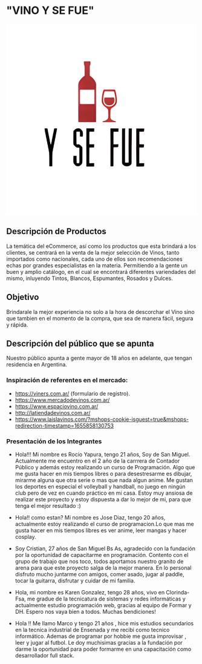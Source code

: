 # "VINO Y SE FUE"

![](/wireframes/ElementosOpcionales/Logo.png)


## Descripción de Productos
La temática del eCommerce, así como los productos que esta brindará a los clientes, se centrará en la venta de la mejor selección de Vinos, tanto importados como nacionales, cada uno de ellos son recomendaciones echas por grandes especialistas en la materia. Permitiendo a la gente un buen y amplio catálogo, en el cual se encontrará diferentes variendades del mismo, inluyendo Tintos, Blancos, Espumantes, Rosados y Dulces. 


## Objetivo 
Brindarale la mejor experiencia no solo a la hora de descorchar el Vino sino que tambien en el momento de la compra, que sea de manera fácil, segura y rápida. 


## Descripción del público que se apunta
Nuestro público apunta a gente mayor de 18 años en adelante, que tengan residencia en Argentina. 


### **Inspiración de referentes en el mercado:**
* https://viners.com.ar/  (formulario de registro).
* https://www.mercadodevinos.com.ar/
* https://www.espaciovino.com.ar/
* http://latiendadevinos.com.ar/
* https://www.laislavinos.com/?mshops-cookie-isguest=true&mshops-redirection-timestamp=1655858130753


### **Presentación de los Integrantes**
* Hola!!! Mi nombre es Rocio Yapura, tengo 21 años, Soy de San Miguel. Actualmente me encuentro en el 2 año de la carrrera de Contador Público y además estoy realizando un curso de Programación. Algo que me gusta hacer en mis tiempos libres o para desestresarme es dibujar, mirarme alguna que otra serie o mas que nada algun anime. Me gustan los deportes en especial el volleyball y handball, no juego en ningún club pero de vez en cuando práctico en mi casa. 
Estoy muy ansiosa de realizar este proyecto y estoy dispuesta a dar lo mejor de mi, para que tenga el mejor resultado :)  

* Hola!! como estan? Mi nombre es Jose Diaz, tengo 20 años, actualmente estoy realizando el curso de programacion.Lo que mas me gusta hacer en mis tiempos libres es ver anime, leer mangas y hacer cosplay.

* Soy Cristian, 27 años de San Miguel Bs As, agradecido con la fundación por la oportunidad de capacitarme en programación. Contento con el grupo de trabajo que nos toco, todos aportamos nuestro granito de arena para que este proyecto salga de la mejor manera. En lo personal disfruto mucho juntarme con amigos, comer asado, jugar al paddle, tocar la guitarra, disfrutar y cuidar de mi familia. 

* Hola, mi nombre es Karen Gonzalez, tengo 28 años, vivo en Clorinda-Fsa, me gradue de la tecnicatura de  sistemas y redes informáticas y actualmente estudio programación web, gracias al equipo de Formar y DH.
Espero nos vaya bien a todos. Muchas bendiciones!

* Hola !! Me llamo Marco y tengo 21 años , hice mis estudios secundarios en la tecnica industrial de Ensenada y me recibi como tecnico informático. Ademas de programar por hobbie me gusta improvisar , leer y jugar al futbol. Le doy muchisimas gracias a la fundación por darme la oportunidad para poder formarme en una capacitación como desarrollador full stack.

